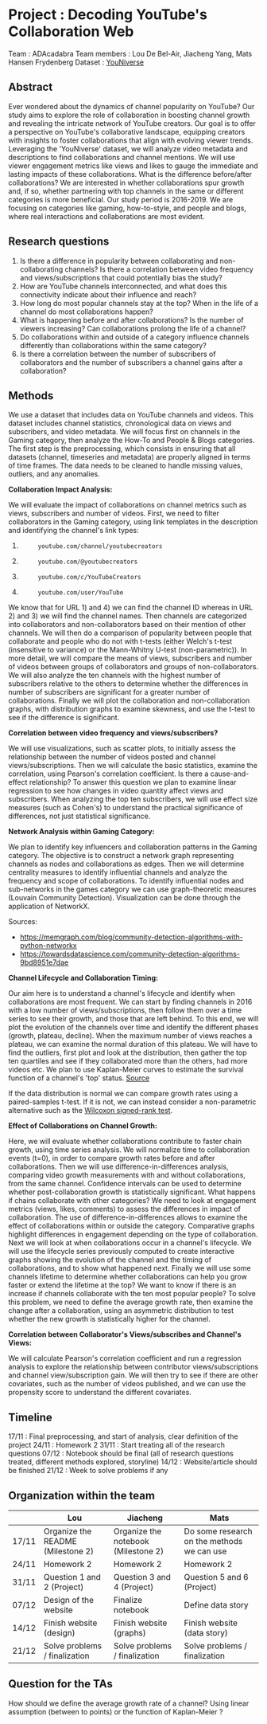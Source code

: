# Project : Decoding YouTube's Collaboration Web
Team : ADAcadabra
Team members : Lou De Bel-Air, Jiacheng Yang, Mats Hansen Frydenberg
Dataset : [YouNiverse](​​https://zenodo.org/records/4650046)

## Abstract
Ever wondered about the dynamics of channel popularity on YouTube?
Our study aims to explore the role of collaboration in boosting channel growth and revealing the intricate network of YouTube creators. Our goal is to offer a perspective on YouTube's collaborative landscape, equipping creators with insights to foster collaborations that align with evolving viewer trends.
Leveraging the 'YouNiverse' dataset, we will analyze video metadata and descriptions to find collaborations and channel mentions. We will use viewer engagement metrics like views and likes to gauge the immediate and lasting impacts of these collaborations. What is the difference before/after collaborations? We are interested in whether collaborations spur growth and, if so, whether partnering with top channels in the same or different categories is more beneficial.
Our study period is 2016-2019. We are focusing on categories like gaming, how-to-style, and people and blogs, where real interactions and collaborations are most evident.


## Research questions 
1. Is there a difference in popularity between collaborating and non-collaborating channels? Is there a correlation between video frequency and views/subscriptions that could potentially bias the study?
2. How are YouTube channels interconnected, and what does this connectivity indicate about their influence and reach? 
3. How long do most popular channels stay at the top? When in the life of a channel do most collaborations happen? 
4. What is happening before and after collaborations? Is the number of viewers increasing? Can collaborations prolong the life of a channel?
5. Do collaborations within and outside of a category influence channels differently than collaborations within the same category?
6. Is there a correlation between the number of subscribers of collaborators and the number of subscribers a channel gains after a collaboration?

## Methods 
We use a dataset that includes data on YouTube channels and videos. This dataset includes channel statistics, chronological data on views and subscribers, and video metadata. We will focus first on channels in the Gaming category, then analyze the How-To and People & Blogs categories.
The first step is the preprocessing, which consists in ensuring that all datasets (channel, timeseries and metadata) are properly aligned in terms of time frames. The data needs to be cleaned to handle missing values, outliers, and any anomalies.  


**Collaboration Impact Analysis:**

We will evaluate the impact of collaborations on channel metrics such as views, subscribers and number of videos. First, we need to filter collaborators in the Gaming category, using link templates in the description and identifying the channel's link types:
1.          youtube.com/channel/youtubecreators
2.          youtube.com/@youtubecreators
3.          youtube.com/c/YouTubeCreators
4.          youtube.com/user/YouTube

We know that for URL 1) and 4) we can find the channel ID whereas in URL 2) and 3) we will find the channel names. Then channels are categorized into collaborators and non-collaborators based on their mention of other channels.
We will then do a comparison of popularity between people that collaborate and people who do not with t-tests (either Welch's t-test (insensitive to variance) or the Mann-Whitny U-test (non-parametric)). In more detail, we will compare the means of views, subscribers and number of videos between groups of collaborators and groups of non-collaborators. We will also analyze the ten channels with the highest number of subscribers relative to the others to determine whether the differences in number of subscribers are significant for a greater number of collaborations. Finally we will plot the collaboration and non-collaboration graphs, with distribution graphs to examine skewness, and use the t-test to see if the difference is significant.


**Correlation between video frequency and views/subscribers?**

We will use visualizations, such as scatter plots, to initially assess the relationship between the number of videos posted and channel views/subscriptions. Then we will calculate the basic statistics, examine the correlation, using Pearson's correlation coefficient. 
Is there a cause-and-effect relationship?  To answer this question we plan to examine linear regression to see how changes in video quantity affect views and subscribers.  When analyzing the top ten subscribers, we will use effect size measures (such as Cohen's) to understand the practical significance of differences, not just statistical significance.


**Network Analysis within Gaming Category:**

We plan to identify key influencers and collaboration patterns in the Gaming category. The objective is to construct a network graph representing channels as nodes and collaborations as edges.
Then we will determine centrality measures to identify influential channels and analyze the frequency and scope of collaborations. To identify influential nodes and sub-networks in the games category we can use graph-theoretic measures (Louvain Community Detection). Visualization can be done through the application of NetworkX.

Sources: 
- https://memgraph.com/blog/community-detection-algorithms-with-python-networkx
- https://towardsdatascience.com/community-detection-algorithms-9bd8951e7dae


**Channel Lifecycle and Collaboration Timing:** 

Our aim here is to understand a channel's lifecycle and identify when collaborations are most frequent. We can start by finding channels in 2016 with a low number of views/subscriptions, then follow them over a time series to see their growth, and those that are left behind.
To this end, we will plot the evolution of the channels over time and identify the different phases (growth, plateau, decline). 
When the maximum number of views reaches a plateau, we can examine the normal duration of this plateau. We will have to find the outliers, first plot and look at the distribution, then gather the top ten quartiles and see if they collaborated more than the others, had more videos etc.
We plan to use Kaplan-Meier curves to estimate the survival function of a channel's 'top' status. 
[Source](https://www.ncbi.nlm.nih.gov/pmc/articles/PMC3932959/)

If the data distribution is normal we can compare growth rates using a paired-samples t-test. If it is not, we can instead consider a non-parametric alternative such as the [Wilcoxon signed-rank test](https://en.wikipedia.org/wiki/Wilcoxon_signed-rank_test).


**Effect of Collaborations on Channel Growth:**

Here, we will evaluate whether collaborations contribute to faster chain growth, using time series analysis. We will normalize time to collaboration events (t=0), in order to compare growth rates before and after collaborations. Then we will use difference-in-differences analysis, comparing video growth measurements with and without collaborations, from the same channel. Confidence intervals can be used to determine whether post-collaboration growth is statistically significant. 
What happens if chains collaborate with other categories? We need to look at engagement metrics (views, likes, comments) to assess the differences in impact of collaboration. The use of difference-in-differences allows to examine the effect of collaborations within or outside the category. Comparative graphs highlight differences in engagement depending on the type of collaboration.
Next we will look at when collaborations occur in a channel's lifecycle. We will use the lifecycle series previously computed to create interactive graphs showing the evolution of the channel and the timing of collaborations, and to show what happened next.
Finally we will use some channels lifetime to determine whether collaborations can help you grow faster or extend the lifetime at the top? We want to know if there is an increase if channels collaborate with the ten most popular people?
To solve this problem, we need to define the average growth rate, then examine the change after a collaboration, using an asymmetric distribution to test whether the new growth is statistically higher for the channel.

**Correlation between Collaborator's Views/subscribes and Channel's Views:**

We will calculate Pearson's correlation coefficient and run a regression analysis to explore the relationship between contributor views/subscriptions and channel view/subscription gain. We will then try to see if there are other covariates, such as the number of videos published, and we can use the propensity score to understand the different covariates.


## Timeline
17/11 : Final preprocessing, and start of analysis, clear definition of the project 
24/11 : Homework 2
31/11 : Start treating all of the research questions
07/12 : Notebook should be final (all of research questions treated, different methods explored, storyline)
14/12 : Website/article should be finished
21/12 : Week to solve problems if any


## Organization within the team
|          | Lou                     | Jiacheng | Mats |
| -------- | --------------------------------| --| --| 
| 17/11    | Organize the README (Milestone 2)|Organize the notebook  (Milestone 2)| Do some research on the methods we can use | 
| 24/11    |  Homework 2| Homework 2| Homework 2 |
| 31/11    |  Question 1 and 2 (Project)| Question 3 and 4 (Project)| Question 5 and 6 (Project) |
| 07/12    |  Design of the website| Finalize notebook| Define data story |
| 14/12    |  Finish website (design)| Finish website (graphs)| Finish website (data story) |
| 21/12    |  Solve problems / finalization| Solve problems / finalization| Solve problems / finalization |

## Question for the TAs 
How should we define the average growth rate of a channel? Using linear assumption (between to points) or the function of Kaplan-Meier ?





